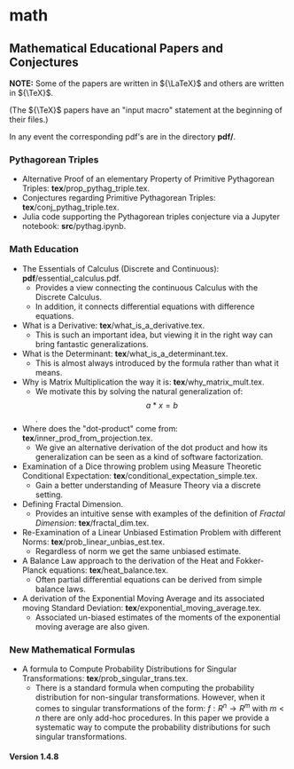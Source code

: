 # math
## Mathematical Educational Papers and Conjectures

**NOTE:** Some of the papers are written in ${\LaTeX}$ and others are written in ${\TeX}$.

(The ${\TeX}$ papers have an "input macro" statement at the beginning of their files.)

In any event the corresponding pdf's are in the directory **pdf/**.

### Pythagorean Triples
- Alternative Proof of an elementary Property of Primitive Pythagorean Triples: **tex**/prop_pythag_triple.tex.
- Conjectures regarding Primitive Pythagorean Triples: **tex**/conj_pythag_triple.tex.
- Julia code supporting the Pythagorean triples conjecture via a Jupyter notebook: **src**/pythag.ipynb.

### Math Education
- The Essentials of Calculus (Discrete and Continuous): **pdf**/essential_calculus.pdf.
    - Provides a view connecting the continuous Calculus with the Discrete Calculus.
    - In addition, it connects differential equations with difference equations.
- What is a Derivative: **tex**/what_is_a_derivative.tex.
    - This is such an important idea, but viewing it in the right way can bring
       fantastic generalizations.
- What is the Determinant: **tex**/what_is_a_determinant.tex.
    - This is almost always introduced by the formula rather than what it means.
- Why is Matrix Multiplication the way it is: **tex**/why_matrix_mult.tex.
    - We motivate this by solving the natural generalization of: $$a * x = b$$.
- Where does the "dot-product" come from: **tex**/inner_prod_from_projection.tex.
    - We give an alternative derivation of the dot product and how its generalization
      can be seen as a kind of software factorization.
- Examination of a Dice throwing problem using Measure Theoretic Conditional Expectation: **tex**/conditional_expectation_simple.tex.
    - Gain a better understanding of Measure Theory via a discrete setting.
- Defining Fractal Dimension. 
    - Provides an intuitive sense with examples of the definition of *Fractal Dimension*: **tex**/fractal_dim.tex.
- Re-Examination of a Linear Unbiased Estimation Problem with different Norms: **tex**/prob_linear_unbias_est.tex.
    - Regardless of norm we get the same unbiased estimate.
- A Balance Law approach to the derivation of the Heat and Fokker-Planck equations: **tex**/heat_balance.tex.
    - Often partial differential equations can be derived from simple balance laws.
- A derivation of the Exponential Moving Average and its associated moving Standard Deviation: **tex**/exponential_moving_average.tex.
    - Associated un-biased estimates of the moments of the exponential moving average are also given.

### New Mathematical Formulas
- A formula to Compute Probability Distributions for Singular Transformations: **tex**/prob_singular_trans.tex.
    - There is a standard formula when computing the probability distribution for
      non-singular transformations. However, when it comes to singular transformations of the form: ${f: R^n \rightarrow R^m}$
      with ${m < n}$ there are only add-hoc procedures. In this paper we provide a systematic way to compute
      the probability distributions for such singular transformations.

#### Version 1.4.8


